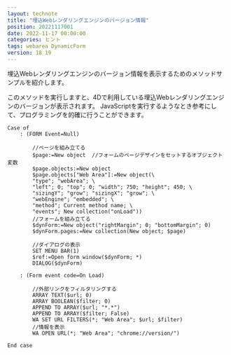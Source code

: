 ```yaml
---
layout: technote
title: "埋込Webレンダリングエンジンのバージョン情報"
position: 20221117001
date: 2022-11-17 00:00:00
categories: ヒント
tags: webarea DynamicForm
version: 18 19
---
```


埋込Webレンダリングエンジンのバージョン情報を表示するためのメソッドサンプルを紹介します。

<!--more-->

このメソッドを実行しますと、4Dで利用している埋込Webレンダリングエンジンのバージョンが表示されます。
JavaScriptを実行するようなとき参考にして、プログラミングを的確に行うことができます。

```4d
Case of 
	: (FORM Event=Null)
		
		//ページを組み立てる
		$page:=New object  //フォームのページデザインをセットするオブジェクト変数
		$page.objects:=New object
		$page.objects["Web Area"]:=New object(\
		"type"; "webArea"; \
		"left"; 0; "top"; 0; "width"; 750; "height"; 450; \
		"sizingY"; "grow"; "sizingX"; "grow"; \
		"webEngine"; "embedded"; \
		"method"; Current method name; \
		"events"; New collection("onLoad"))
		//フォームを組み立てる
		$dynForm:=New object("rightMargin"; 0; "bottomMargin"; 0)
		$dynForm.pages:=New collection(New object; $page)
		
		//ダイアログの表示
		SET MENU BAR(1)
		$ref:=Open form window($dynForm; *)
		DIALOG($dynForm)
		
	: (Form event code=On Load)
		
		//外部リンクをフィルタリングする
		ARRAY TEXT($url; 0)
		ARRAY BOOLEAN($filter; 0)
		APPEND TO ARRAY($url; "*.*")
		APPEND TO ARRAY($filter; False)
		WA SET URL FILTERS(*; "Web Area"; $url; $filter)
		//情報を表示
		WA OPEN URL(*; "Web Area"; "chrome://version/")
		
End case 
```

